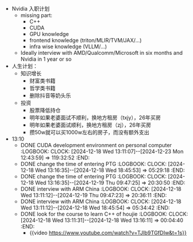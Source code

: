 - Nvidia 入职计划
	- missing part:
		- C++
		- CUDA
		- GPU knowledge
		- frontend knowledge (triton/MLIR/TVM/JAX/...)
		- infra wise knowledge (VLLM/...)
	- Ideally interview with AMD/Qualcomm/Microsoft in six months and Nvidia in 1 year or so
- 人生计划：
	- 知识增长
		- 财富类书籍
		- 哲学类书籍
		- 删除抖音等奶头乐
	- 投资
		- 股票降低持仓
		- 明年如果老婆面试不顺利，换地方租房（txjy），26年买房
		- 明年如果老婆面试顺利，换地方租房（zj），26年买房
		- 攒50w就可以买1000w左右的房子，而没有额外支出
- 13:10
	- DONE CUDA development environment on personal computer
	  :LOGBOOK:
	  CLOCK: [2024-12-18 Wed 13:11:07]--[2024-12-23 Mon 12:43:59] =>  119:32:52
	  :END:
	- DONE change the time of entering PTG
	  :LOGBOOK:
	  CLOCK: [2024-12-18 Wed 13:16:35]--[2024-12-18 Wed 18:45:53] =>  05:29:18
	  :END:
	- DONE change the time of entering PTG
	  :LOGBOOK:
	  CLOCK: [2024-12-18 Wed 13:16:35]--[2024-12-19 Thu 09:47:25] =>  20:30:50
	  :END:
	- DONE interview with ARM China
	  :LOGBOOK:
	  CLOCK: [2024-12-18 Wed 13:11:12]--[2024-12-19 Thu 09:47:23] =>  20:36:11
	  :END:
	- DONE interview with ARM China
	  :LOGBOOK:
	  CLOCK: [2024-12-18 Wed 13:11:12]--[2024-12-18 Wed 18:45:54] =>  05:34:42
	  :END:
	- DONE look for the course to learn C++ of houjie
	  :LOGBOOK:
	  CLOCK: [2024-12-18 Wed 13:11:31]--[2024-12-18 Wed 13:16:11] =>  00:04:40
	  :END:
		- {{video https://www.youtube.com/watch?v=TJIb9TGfDIw&t=1s}}